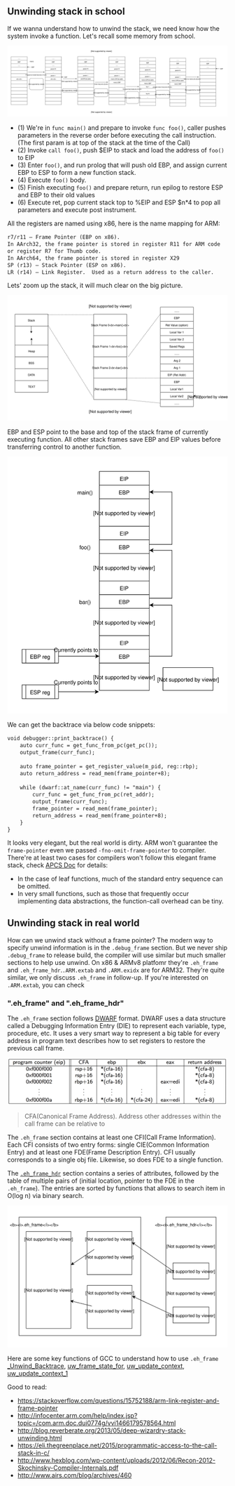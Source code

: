 ## Unwinding stack in school
If we wanna understand how to unwind the stack, we need know how the system invoke a function. Let's recall some memory from school.

![Function Invoking Flow](art/function_invokeing.svg)

* (1) We're in `func main()` and prepare to invoke `func foo()`, caller pushes parameters in the reverse order before executing the call instruction.(The first param is at top of the stack at the time of the Call)
* (2) Invoke `call foo()`, push $EIP to stack and load the address of `foo()` to EIP
* (3) Enter `foo()`, and run prolog that will push old EBP, and assign current EBP to ESP to form a new function stack.
* (4) Execute `foo()` body.
* (5) Finish executing `foo()` and prepare return, run epilog to restore ESP and EBP to their old values
* (6) Execute ret, pop current stack top to %EIP and ESP $n*4 to pop all parameters and execute post instrument.

All the registers are named using x86, here is the name mapping for ARM:
```
r7/r11 – Frame Pointer (EBP on x86).
In AArch32, the frame pointer is stored in register R11 for ARM code or register R7 for Thumb code.
In AArch64, the frame pointer is stored in register X29
SP (r13) – Stack Pointer (ESP on x86).
LR (r14) – Link Register.  Used as a return address to the caller.
```

Lets' zoom up the stack, it will much clear on the big picture.

![Function Frame Big Picture](art/function_frame_big_pic.svg)

EBP and ESP point to the base and top of the stack frame of currently executing function. All other stack frames save EBP and EIP values before transferring control to another function.

![Function Invoking Flow](art/frame_stack.svg)


We can get the backtrace via below code snippets:
```
void debugger::print_backtrace() {
    auto curr_func = get_func_from_pc(get_pc());
    output_frame(curr_func);

    auto frame_pointer = get_register_value(m_pid, reg::rbp);
    auto return_address = read_mem(frame_pointer+8);

    while (dwarf::at_name(curr_func) != "main") {
        curr_func = get_func_from_pc(ret_addr);
        output_frame(curr_func);
        frame_pointer = read_mem(frame_pointer);
        return_address = read_mem(frame_pointer+8);
    }
}
```
It looks very elegant, but the real world is dirty. ARM won't guarantee the `frame-pointer` even we passed `-fno-omit-frame-pointer` to compiler.
There're at least two cases for compilers won't follow this elegant frame stack, check [APCS Doc](https://www.cl.cam.ac.uk/~fms27/teaching/2001-02/arm-project/02-sort/apcs.txt#1018) for details:
* In the case of leaf functions, much of the standard entry sequence can be omitted.
* In very small functions, such as those that frequently occur implementing data abstractions, the function-call overhead can be tiny.


## Unwinding stack in real world
How can we unwind stack without a frame pointer?
The modern way to specify unwind information is in the `.debug_frame` section. But we never ship `.debug_frame` to release build, the compiler will use similar but much smaller sections to help use unwind. On x86 & ARMv8 platfomr they're `.eh_frame` and `.eh_frame_hdr`.`.ARM.extab` and `.ARM.exidx` are for ARM32. They're quite similar, we only discuss `.eh_frame` in follow-up. If you're interested on `.ARM.extab`, you can check [<ARM-Unwinding-Tutorial>](https://sourceware.org/binutils/docs/as/ARM-Unwinding-Tutorial.html)


### ".eh_frame" and ".eh_frame_hdr"
The `.eh_frame` section follows [DWARF](http://www.dwarfstd.org/doc/DWARF4.pdf) format. DWARF uses a data structure called a Debugging Information Entry (DIE) to represent each variable, type, procedure, etc. It uses a very smart way to represent a big table for every address in program text describes how to set registers to restore the previous call frame.

![.eh_frame table](art/eh_frame_table.png)
 >CFA(Canonical Frame Address). Address other addresses within the call frame can be relative to

The `.eh_frame` section contains at least one CFI(Call Frame Information). Each CFI consists of two entry forms: single CIE(Common Information Entry) and at least one FDE(Frame Description Entry). CFI usually corresponds to a single obj file. Likewise, so does FDE to a single function.

The [`.eh_frame_hdr`](https://refspecs.linuxfoundation.org/LSB_1.3.0/gLSB/gLSB/ehframehdr.html) section contains a series of attributes, followed by the table of multiple pairs of (initial location, pointer to the FDE in the `.eh_frame`). The entries are sorted by functions that allows to search item in O(log n) via binary search.

![.eh_frame and .eh_frame_hdr](art/eh_frame.svg)

Here are some key functions of GCC to understand how to use `.eh_frame`
[_Unwind_Backtrace](https://gcc.gnu.org/git/gitweb.cgi?p=gcc.git;a=blob;f=libgcc/unwind.inc;h=12f62bca7335f3738fb723f00b1175493ef46345;hb=HEAD#l275),
[uw_frame_state_for](https://gcc.gnu.org/git/gitweb.cgi?p=gcc.git;a=blob;f=libgcc/unwind-dw2.c;h=b262fd9f5b92e2d0ea4f0e65152927de0290fcbd;hb=HEAD#l1222),
[uw_update_context](https://gcc.gnu.org/git/gitweb.cgi?p=gcc.git;a=blob;f=libgcc/unwind-dw2.c;h=b262fd9f5b92e2d0ea4f0e65152927de0290fcbd;hb=HEAD#l1494),
[uw_update_context_1](https://gcc.gnu.org/git/gitweb.cgi?p=gcc.git;a=blob;f=libgcc/unwind-dw2.c;h=b262fd9f5b92e2d0ea4f0e65152927de0290fcbd;hb=HEAD#l1376)



Good to read:
* https://stackoverflow.com/questions/15752188/arm-link-register-and-frame-pointer
*  http://infocenter.arm.com/help/index.jsp?topic=/com.arm.doc.dui0774g/vvi1466179578564.html
* http://blog.reverberate.org/2013/05/deep-wizardry-stack-unwinding.html
* https://eli.thegreenplace.net/2015/programmatic-access-to-the-call-stack-in-c/
* http://www.hexblog.com/wp-content/uploads/2012/06/Recon-2012-Skochinsky-Compiler-Internals.pdf
* http://www.airs.com/blog/archives/460

